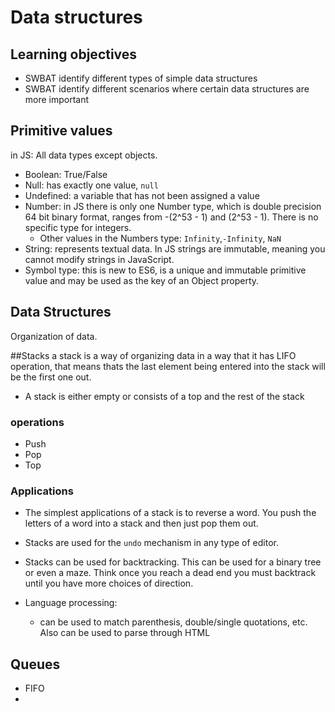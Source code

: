 # Data structures
## Learning objectives
- SWBAT identify different types of simple data structures
- SWBAT identify different scenarios where certain data structures are more important

## Primitive values
in JS: All data types except objects.
- Boolean: True/False
- Null: has exactly one value, `null`
- Undefined: a variable that has not been assigned a value
- Number: in JS there is only one Number type, which is double precision 64 bit binary format, ranges from -(2^53 - 1) and (2^53 - 1). There is no specific type for integers.
  - Other values in the Numbers type:
  `Infinity`,`-Infinity`, `NaN`
- String: represents textual data. In JS strings are immutable, meaning you cannot modify strings in JavaScript.
- Symbol type: this is new to ES6, is a unique and immutable primitive value and may be used as the key of an Object property.

## Data Structures
Organization of data.

##Stacks
a stack is a way of organizing data in a way that it has LIFO operation, that means thats the last element being entered into the stack will be the first one out.

- A stack is either empty or consists of a top and the rest of the stack

### operations
- Push
- Pop
- Top

### Applications
- The simplest applications of a stack is to reverse a word. You push the letters of a word into a stack and then just pop them out.

- Stacks are used for the `undo` mechanism in any type of editor.

- Stacks can be used for backtracking. This can be used for a binary tree or even a maze. Think once you reach a dead end you must backtrack until you have more choices of direction.

- Language processing:
  - can be used to match parenthesis, double/single quotations, etc. Also can be used to parse through HTML

## Queues
- FIFO
-  
